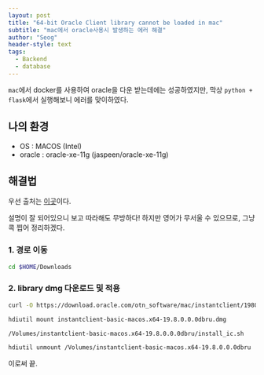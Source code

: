```yaml
---
layout: post
title: "64-bit Oracle Client library cannot be loaded in mac"
subtitle: "mac에서 oracle사용시 발생하는 에러 해결"
author: "Seog"
header-style: text
tags: 
  - Backend
  - database
---
```


`mac`에서 docker를 사용하여 oracle을 다운 받는데에는 성공하였지만,
막상 `python + flask`에서 실행해보니 에러를 맞이하였다. 

## 나의 환경

- OS : MACOS (Intel)
- oracle : oracle-xe-11g (jaspeen/oracle-xe-11g)

## 해결법

우선 출처는 [이곳](https://cx-oracle.readthedocs.io/en/latest/user_guide/installation.html#installing-cx-oracle-on-macos)이다.

설명이 잘 되어있으니 보고 따라해도 무방하다!
하지만 영어가 무서울 수 있으므로, 그냥 콕 찝어 정리하겠다.

### 1. 경로 이동

```bash
cd $HOME/Downloads
```

### 2. library dmg 다운로드 및 적용

```bash
curl -O https://download.oracle.com/otn_software/mac/instantclient/198000/instantclient-basic-macos.x64-19.8.0.0.0dbru.dmg

hdiutil mount instantclient-basic-macos.x64-19.8.0.0.0dbru.dmg

/Volumes/instantclient-basic-macos.x64-19.8.0.0.0dbru/install_ic.sh

hdiutil unmount /Volumes/instantclient-basic-macos.x64-19.8.0.0.0dbru
```

이로써 끝.